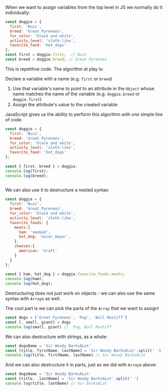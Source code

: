 When we want to assign variables from the top level in JS we normally do it individually:

```js
const doggie = {
  first: 'Buzz',
  breed: 'Great Pyrenees',
  fur_color: 'black and white',
  activity_level: 'sloth-like',
  favorite_food: 'hot_dogs'
};
const first = doggie.first;  // Buzz
const breed = doggie.breed; // Great Pyrenees
```

This is repetitive code. The algorithm at play is:

 Declare a variable with a name (e.g. `first` or `breed`)

1. Use that variable's name to point to an attribute in the `Object` whose name matches the name of the variable (e.g. `doggie.breed` or `doggie.first`)
2. Assign the attribute's value to the created variable

JavaScript gives us the ability to perform this algorithm with *one* simple line of code.

```js
const doggie = {
  first: 'Buzz',
  breed: 'Great Pyrenees',
  fur_color: 'black and white',
  activity_level: 'sloth-like',
  favorite_food: 'hot_dogs'
};
 
const { first, breed } = doggie;
console.log(first); 
console.log(breed); 
 
```

We can also use it to destructure a nested syntax:

```js
const doggie = {
  first: 'Buzz',
  breed: 'Great Pyrenees',
  fur_color: 'black and white',
  activity_level: 'sloth-like',
  favorite_foods: {
    meats:{
      ham: 'smoked',
      hot_dog: 'oscar_meyer',
    },
    cheeses:{
      american: 'kraft'
    }
  }
};
 
const { ham, hot_dog } = doggie.favorite_foods.meats;
console.log(ham); 
console.log(hot_dog); 
```

Destructuring does not just work on objects - we can also use the same syntax with `Array`s as well.

The cool part is we can pick the parts of the `Array` that we want to assign!

```js
const dogs = ['Great Pyrenees', 'Pug', 'Bull Mastiff']
const [, small, giant] = dogs
console.log(small, giant) //  Pug, Bull Mastiff
```

We can also destructure with strings, as a whole:

```js
const dogsName = 'Sir Woody BarksALot'
const [title, firstName, lastName] = 'Sir Woody BarksALot'.split(' ')
console.log(title, firstName, lastName) // Sir Woody BarksALot
```

And we can also destructure it in parts, just as we did with `Array`s above:

```js
const dogsName = 'Sir Woody BarksALot'
const [title, ,lastName] = 'Sir Woody BarksALot'.split(' ')
console.log(title, lastName) // Sir BarksALot
```

